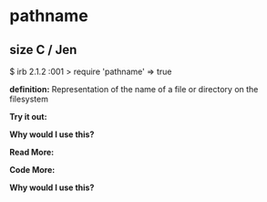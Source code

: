 # pathname

## size C / Jen

$ irb
2.1.2 :001 > require 'pathname'
 => true 

**definition:**
Representation of the name of a file or directory on the filesystem

**Try it out:**


**Why would I use this?**


**Read More:**


**Code More:**


**Why would I use this?**
